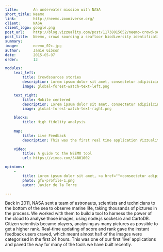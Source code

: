 ```yaml
---
title:       An underwater mission with NASA
short_title: Neemo
link:        http://neemo.zooniverse.org/
client:      NASA
client_logo: google.png
post_url:    http://blog.vizzuality.com/post/11738015652/neemo-crowd-sourcing-a-seafloor-biodiversity
post_title:  Neemo, crowd sourcing a seafloor biodiversity identification 
summary:     
image:       neemo_02c.jpg
author:      Jamie Gibson
date:        2015-05-07
order:       13

modules:
    text_left:
        title: Crowdsources stories
        description: Lorem ipsum dolor sit amet, consectetur adipisicing elit, sed do eiusmod tempor incididunt ut labore et dolore magna aliqua. Ut enim ad minim veniam, quis nostrud exercitation ullamco laboris nisi ut aliquip ex ea commodo consequat. Duis aute irure dolor in reprehenderit in voluptate velit esse cillum dolore eu fugiat nulla pariatur. Excepteur sint occaecat cupidatat non proident, sunt in culpa qui officia deserunt mollit anim id est laborum.
        image: global-forest-watch-text-left.png

    text_right:
        title: Mobile centered
        description: Lorem ipsum dolor sit amet, consectetur adipisicing elit, sed do eiusmod tempor incididunt ut labore et dolore magna aliqua. Ut enim ad minim veniam, quis nostrud exercitation ullamco laboris nisi ut aliquip ex ea commodo consequat. Duis aute irure dolor in reprehenderit in voluptate velit esse cillum dolore eu fugiat nulla pariatur. Excepteur sint occaecat cupidatat non proident, sunt in culpa qui officia deserunt mollit anim id est laborum.
        image: global-forest-watch-text-right.png

    blocks:
        title: High fidelity analysis
    
    map:
        title: Live Feedback
        description: This was the first real time application Vizzuality built, using node.js and socket.io. It set the path for many of the projects we've developed since.

    video:
        title: A guide to the NEEMO tool
        url: https://vimeo.com/34801002

opinions:
    -
        title: Lorem ipsum dolor sit amet, <a href="">consectetur adipisicing</a> elit, sed do eiusmod tempor incididunt.
        photo: gfw-profile-1.png
        autor: Javier de la Torre

---
```

Back in 2011, NASA sent a team of astronauts, scientists and technicians to the bottom of the sea to observe marine life, taking thousands of pictures in the process. We worked with them to build a tool to harness the power of the cloud to analyse those images, using node.js socket.io and CartoDB. Citizen scientists became players, analysing as many pictures as possible to get a higher rank. Real-time updating of score and rank gave the instant feedback users craved, which meant almost half of the images were categorised in the first 24 hours. This was one of our first ‘live’ applications and paved the way for many of the tools we have built recently. 
